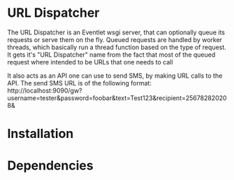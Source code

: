 URL Dispatcher
==============
The URL Dispatcher is an Eventlet wsgi server, that can optionally queue its requests or serve them on the fly.
Queued requests are handled by worker threads, which basically run a thread function based on the type of request.
It gets it's "URL Dispatcher" name from the fact that most of the queued request where intended to be URLs that one needs to call

It also acts as an API one can use to send SMS, by making URL calls to the API. The send SMS URL is of the following format:
http://localhost:9090/gw?username=tester&password=foobar&text=Test123&recipient=256782820208&

Installation
=============

Dependencies
============
